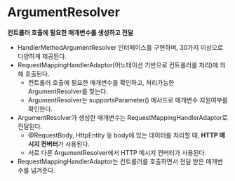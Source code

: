 # ArgumentResolver

**컨트롤러 호출에 필요한 매개변수를 생성하고 전달**

* HandlerMethodArgumentResolver 인터페이스를 구현하며, 30가지 이상으로 다양하게 제공된다.
* RequestMappingHandlerAdaptor(어노테이션 기반으로 컨트롤러를 처리)에 의해 호출된다.
    * 컨트롤러 호출에 필요한 매개변수를 확인하고, 처리가능한 ArgumentResolver를 찾는다.
    * ArgumentResolver는 supportsParameter() 메서드로 매개변수 지원여부를 확인한다.
* ArgumentResolver가 생성한 매개변수는 RequestMappingHandlerAdaptor로 전달된다.
    * @RequestBody, HttpEntity 등 body에 있는 데이터를 처리할 때, **HTTP 메시지 컨버터**가 사용된다.
    * 서로 다른 ArgumentResolver에서 HTTP 메시지 컨버터가 사용된다.
* RequestMappingHandlerAdaptor는 컨트롤러를 호출하면서 전달 받은 매개변수를 넘겨준다.